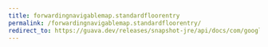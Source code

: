 ```yaml
---
title: forwardingnavigablemap.standardfloorentry
permalink: /forwardingnavigablemap.standardfloorentry/
redirect_to: https://guava.dev/releases/snapshot-jre/api/docs/com/google/common/collect/ForwardingNavigableMap.html#standardFloorEntry-K-
---
```

